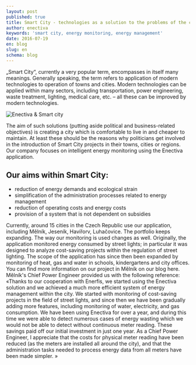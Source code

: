 ```yaml
---
layout: post
published: true
title: Smart City - technologies as a solution to the problems of the city 
author: enectiva
keywords: 'smart city, energy monitoring, energy management'
date: 2016-07-19
en: blog
slug: en
schema: blog
---
```


„Smart City“, currently a very popular term, encompasses in itself many meanings. Generally speaking, the term refers to application of modern technologies to operation of towns and cities. Modern technologies can be applied within many sectors, including transportation, power engineering, waste treatment, lighting, medical care, etc. – all these can be improved by modern technologies.

<img src="/img/blog/enectiva_smart_city.jpg" alt="Enectiva & Smart city" class="center">


The aim of such solutions (putting aside political and business-related objectives) is creating a city which is comfortable to live in and cheaper to maintain. At least these should be the reasons why politicians get involved in the introduction of Smart City projects in their towns, cities or regions. Our company focuses on intelligent energy monitoring using the Enectiva application.

## Our aims within Smart City:

- reduction of energy demands and ecological strain
- simplification of the administration processes related to energy management
- reduction of operating costs and energy costs
- provision of a system that is not dependent on subsidies

Currently, around 15 cities in the Czech Republic use our application, including Mělník, Jeseník, Havířorv, Luhačovice. The portfolio keeps expanding. The way our monitoring is used changes as well. Originally, the application monitored energy consumed by street lights; in particular it was designed to analyze cost-saving projects within the regulation of street lighting. The scope of the application has since then been expanded by monitoring of heat, gas and water in schools, kindergartens and city offices. You can find more information on our project in Mělník on our blog here. Mělník's Chief Power Engineer provided us with the following reference:
«Thanks to our cooperation with Enerfis, we started using the Enectiva solution and we achieved a much more efficient system of energy management within the city. We started with monitoring of cost-saving projects in the field of street lights, and since then we have been gradually adding more features, including monitoring of water, electricity, and gas consumption. We have been using Enectiva for over a year, and during this time we were able to detect numerous cases of energy wasting which we would not be able to detect without continuous meter reading. These savings paid off our initial investment in just one year. As a Chief Power Engineer, I appreciate that the costs for physical meter reading have been reduced (as the meters are installed all around the city), and that the administration tasks needed to process energy data from all meters have been made simpler. » 
